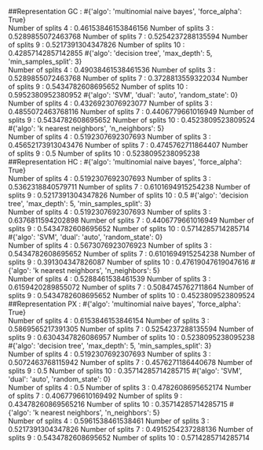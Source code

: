 ##Representation GC :
#{'algo': 'multinomial naive bayes', 'force_alpha': True}  
Number of splits 4 :
0.46153846153846156
Number of splits 3 :
0.5289855072463768
Number of splits 7 :
0.5254237288135594
Number of splits 9 :
0.5217391304347826
Number of splits 10 :
0.42857142857142855
#{'algo': 'decision tree', 'max_depth': 5, 'min_samples_split': 3}  
Number of splits 4 :
0.49038461538461536
Number of splits 3 :
0.5289855072463768
Number of splits 7 :
0.3728813559322034
Number of splits 9 :
0.5434782608695652
Number of splits 10 :
0.5952380952380952
#{'algo': 'SVM', 'dual': 'auto', 'random_state': 0}  
Number of splits 4 :
0.4326923076923077
Number of splits 3 :
0.4855072463768116
Number of splits 7 :
0.4406779661016949
Number of splits 9 :
0.5434782608695652
Number of splits 10 :
0.4523809523809524
#{'algo': 'k nearest neighbors', 'n_neighbors': 5}  
Number of splits 4 :
0.5192307692307693
Number of splits 3 :
0.45652173913043476
Number of splits 7 :
0.4745762711864407
Number of splits 9 :
0.5
Number of splits 10 :
0.5238095238095238
##Representation HC :
#{'algo': 'multinomial naive bayes', 'force_alpha': True}  
Number of splits 4 :
0.5192307692307693
Number of splits 3 :
0.5362318840579711
Number of splits 7 :
0.6101694915254238
Number of splits 9 :
0.5217391304347826
Number of splits 10 :
0.5
#{'algo': 'decision tree', 'max_depth': 5, 'min_samples_split': 3}  
Number of splits 4 :
0.5192307692307693
Number of splits 3 :
0.6376811594202898
Number of splits 7 :
0.4406779661016949
Number of splits 9 :
0.5434782608695652
Number of splits 10 :
0.5714285714285714
#{'algo': 'SVM', 'dual': 'auto', 'random_state': 0}  
Number of splits 4 :
0.5673076923076923
Number of splits 3 :
0.5434782608695652
Number of splits 7 :
0.6101694915254238
Number of splits 9 :
0.391304347826087
Number of splits 10 :
0.47619047619047616
#{'algo': 'k nearest neighbors', 'n_neighbors': 5}  
Number of splits 4 :
0.5288461538461539
Number of splits 3 :
0.6159420289855072
Number of splits 7 :
0.5084745762711864
Number of splits 9 :
0.5434782608695652
Number of splits 10 :
0.4523809523809524
##Representation PX :
#{'algo': 'multinomial naive bayes', 'force_alpha': True}  
Number of splits 4 :
0.6153846153846154
Number of splits 3 :
0.5869565217391305
Number of splits 7 :
0.5254237288135594
Number of splits 9 :
0.6304347826086957
Number of splits 10 :
0.5238095238095238
#{'algo': 'decision tree', 'max_depth': 5, 'min_samples_split': 3}  
Number of splits 4 :
0.5192307692307693
Number of splits 3 :
0.5072463768115942
Number of splits 7 :
0.4576271186440678
Number of splits 9 :
0.5
Number of splits 10 :
0.35714285714285715
#{'algo': 'SVM', 'dual': 'auto', 'random_state': 0}  
Number of splits 4 :
0.5
Number of splits 3 :
0.4782608695652174
Number of splits 7 :
0.4067796610169492
Number of splits 9 :
0.43478260869565216
Number of splits 10 :
0.35714285714285715
#{'algo': 'k nearest neighbors', 'n_neighbors': 5}  
Number of splits 4 :
0.5961538461538461
Number of splits 3 :
0.5217391304347826
Number of splits 7 :
0.4915254237288136
Number of splits 9 :
0.5434782608695652
Number of splits 10 :
0.5714285714285714
